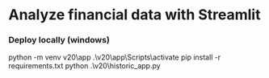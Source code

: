 # Analyze financial data with Streamlit

### Deploy locally (windows)

python -m venv v20\app
.\v20\app\Scripts\activate
pip install -r requirements.txt
python .\v20\historic_app.py
